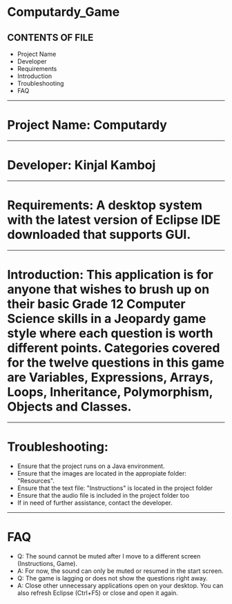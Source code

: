 # Computardy_Game
CONTENTS OF FILE
----------------------------- 
* Project Name 
* Developer 
* Requirements 
* Introduction
* Troubleshooting 
* FAQ 
----------------------------- 
# Project Name: Computardy 
----------------------------- 
# Developer: Kinjal Kamboj 
----------------------------- 
# Requirements: A desktop system with the latest version of Eclipse IDE downloaded that supports GUI. 
----------------------------- 
# Introduction: This application is for anyone that wishes to brush up on their basic Grade 12 Computer Science skills in a Jeopardy game style where each question is worth different points. Categories covered for the twelve questions in this game are Variables, Expressions, Arrays, Loops, Inheritance, Polymorphism, Objects and Classes.
----------------------------- 
# Troubleshooting:    
  * Ensure that the project runs on a Java environment.    
  * Ensure that the images are located in the appropiate folder: "Resources".    
  * Ensure that the text file: "Instructions" is located in the project folder    
  * Ensure that the audio file is included in the project folder too    
  * If in need of further assistance, contact the developer. 
----------------------------- 
# FAQ    
  * Q: The sound cannot be muted after I move to a different screen (Instructions, Game).    
  * A: For now, the sound can only be muted or resumed in the start screen.      
  * Q: The game is lagging or does not show the questions right away.    
  * A: Close other unnecessary applications open on your desktop. You can also refresh Eclipse (Ctrl+F5) or close and open it again.
